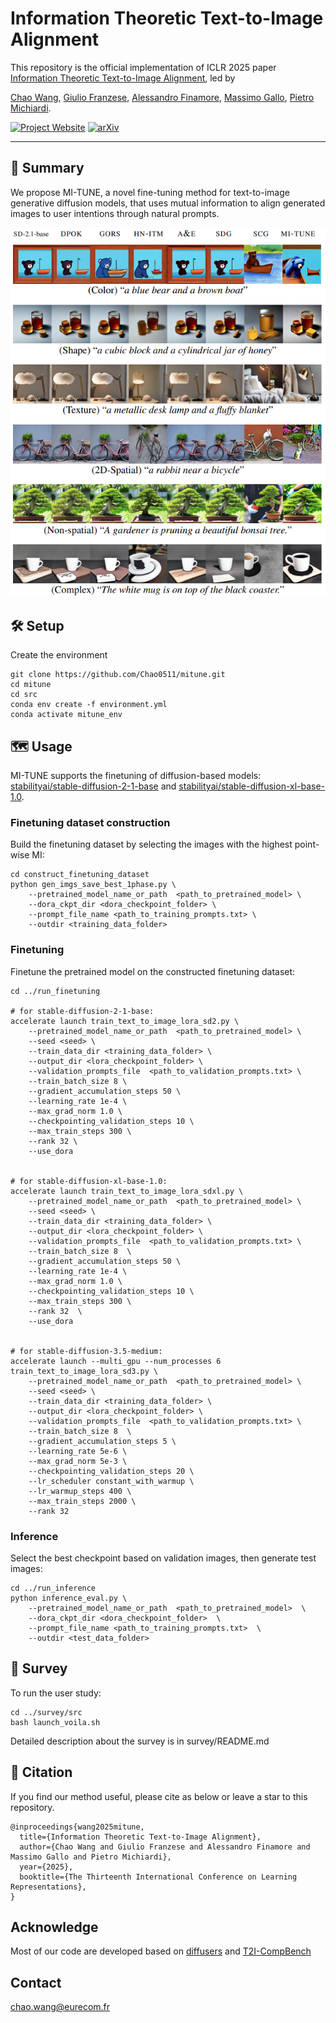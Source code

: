 # Information Theoretic Text-to-Image Alignment

This repository is the official implementation of ICLR 2025 paper [Information Theoretic Text-to-Image Alignment](https://arxiv.org/abs/2405.20759), led by

[Chao Wang](https://scholar.google.com/citations?user=uPQKC84AAAAJ&hl=zh-CN), [Giulio Franzese](https://scholar.google.com/citations?user=kEtx_WwAAAAJ&hl=it), [Alessandro Finamore](https://afinamore.io/), [Massimo Gallo](https://gallomassimo.github.io/), [Pietro Michiardi](https://michiard.eurecom.io/). 

[![Project Website](https://img.shields.io/badge/Project-Website-blue)](https://chao0511.github.io/mitune/)
[![arXiv](https://img.shields.io/badge/arXiv-2405.20759-b31b1b.svg)](https://arxiv.org/abs/2405.20759)

---
## 👀 Summary

We propose MI-TUNE, a novel fine-tuning method for text-to-image generative diffusion models, that uses mutual information to align generated images to user intentions through natural prompts. 


![main figure](src/assets/MITUNE_visu.PNG)



## 🛠️ Setup

Create the environment

```
git clone https://github.com/Chao0511/mitune.git 
cd mitune
cd src
conda env create -f environment.yml
conda activate mitune_env
```


## 🗺️ Usage

MI-TUNE supports the finetuning of diffusion-based models: [stabilityai/stable-diffusion-2-1-base](https://huggingface.co/stabilityai/stable-diffusion-2-1-base) and [stabilityai/stable-diffusion-xl-base-1.0](https://huggingface.co/stabilityai/stable-diffusion-xl-base-1.0).


### Finetuning dataset construction

Build the finetuning dataset by selecting the images with the highest point-wise MI:

```
cd construct_finetuning_dataset
python gen_imgs_save_best_1phase.py \
    --pretrained_model_name_or_path  <path_to_pretrained_model> \
    --dora_ckpt_dir <dora_checkpoint_folder> \
    --prompt_file_name <path_to_training_prompts.txt> \
    --outdir <training_data_folder> 
```


### Finetuning

Finetune the pretrained model on the constructed finetuning dataset:

```
cd ../run_finetuning

# for stable-diffusion-2-1-base:
accelerate launch train_text_to_image_lora_sd2.py \
    --pretrained_model_name_or_path  <path_to_pretrained_model> \
    --seed <seed> \
    --train_data_dir <training_data_folder> \
    --output_dir <lora_checkpoint_folder> \
    --validation_prompts_file  <path_to_validation_prompts.txt> \
    --train_batch_size 8 \
    --gradient_accumulation_steps 50 \
    --learning_rate 1e-4 \
    --max_grad_norm 1.0 \
    --checkpointing_validation_steps 10 \
    --max_train_steps 300 \
    --rank 32 \
    --use_dora


# for stable-diffusion-xl-base-1.0:
accelerate launch train_text_to_image_lora_sdxl.py \
    --pretrained_model_name_or_path  <path_to_pretrained_model> \
    --seed <seed> \
    --train_data_dir <training_data_folder> \
    --output_dir <lora_checkpoint_folder> \
    --validation_prompts_file  <path_to_validation_prompts.txt> \
    --train_batch_size 8  \
    --gradient_accumulation_steps 50 \
    --learning_rate 1e-4 \
    --max_grad_norm 1.0 \
    --checkpointing_validation_steps 10 \
    --max_train_steps 300 \
    --rank 32  \
    --use_dora


# for stable-diffusion-3.5-medium:
accelerate launch --multi_gpu --num_processes 6 train_text_to_image_lora_sd3.py \
    --pretrained_model_name_or_path  <path_to_pretrained_model> \
    --seed <seed> \
    --train_data_dir <training_data_folder> \
    --output_dir <lora_checkpoint_folder> \
    --validation_prompts_file  <path_to_validation_prompts.txt> \
    --train_batch_size 8  \
    --gradient_accumulation_steps 5 \
    --learning_rate 5e-6 \
    --max_grad_norm 5e-3 \
    --checkpointing_validation_steps 20 \
    --lr_scheduler constant_with_warmup \
    --lr_warmup_steps 400 \
    --max_train_steps 2000 \
    --rank 32 
```


### Inference

Select the best checkpoint based on validation images, then generate test images:

```
cd ../run_inference
python inference_eval.py \
    --pretrained_model_name_or_path  <path_to_pretrained_model>  \
    --dora_ckpt_dir <dora_checkpoint_folder>  \
    --prompt_file_name <path_to_training_prompts.txt>  \
    --outdir <test_data_folder> 
```


## 🌄 Survey

To run the user study:

```
cd ../survey/src
bash launch_voila.sh
```

Detailed description about the survey is in survey/README.md


## 📝 Citation
If you find our method useful, please cite as below or leave a star to this repository.

```
@inproceedings{wang2025mitune,
  title={Information Theoretic Text-to-Image Alignment}, 
  author={Chao Wang and Giulio Franzese and Alessandro Finamore and Massimo Gallo and Pietro Michiardi},
  year={2025},
  booktitle={The Thirteenth International Conference on Learning Representations},
}
```


## Acknowledge
Most of our code are developed based on [diffusers](https://github.com/huggingface/diffusers) and [T2I-CompBench](https://github.com/Karine-Huang/T2I-CompBench)


## Contact
chao.wang@eurecom.fr